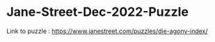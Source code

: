 # Jane-Street-Dec-2022-Puzzle 
Link to puzzle : https://www.janestreet.com/puzzles/die-agony-index/
